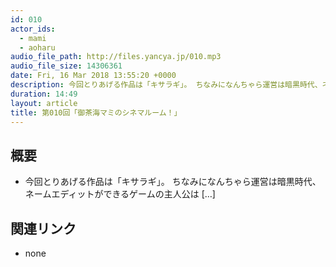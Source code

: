 ```yaml
---
id: 010
actor_ids:
  - mami
  - aoharu
audio_file_path: http://files.yancya.jp/010.mp3
audio_file_size: 14306361
date: Fri, 16 Mar 2018 13:55:20 +0000
description: 今回とりあげる作品は「キサラギ」。 ちなみになんちゃら運営は暗黒時代、ネームエディットができるゲームの主人公は [&#8230;]
duration: 14:49
layout: article
title: 第010回「御茶海マミのシネマルーム！」
---
```

## 概要

* 今回とりあげる作品は「キサラギ」。 ちなみになんちゃら運営は暗黒時代、ネームエディットができるゲームの主人公は [&#8230;]

## 関連リンク

* none
